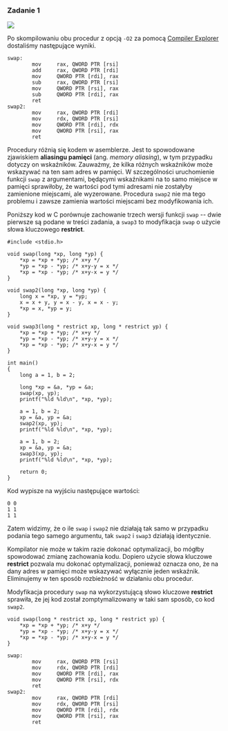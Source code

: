 ### Zadanie 1

![](https://i.imgur.com/6IuPJYu.png)

Po skompilowaniu obu procedur z opcją `-O2` za pomocą [Compiler Explorer](https://godbolt.org/) dostaliśmy następujące wyniki.

```asm=
swap:
        mov     rax, QWORD PTR [rsi]
        add     rax, QWORD PTR [rdi]
        mov     QWORD PTR [rdi], rax
        sub     rax, QWORD PTR [rsi]
        mov     QWORD PTR [rsi], rax
        sub     QWORD PTR [rdi], rax
        ret  
swap2:
        mov     rax, QWORD PTR [rdi]
        mov     rdx, QWORD PTR [rsi]
        mov     QWORD PTR [rdi], rdx
        mov     QWORD PTR [rsi], rax
        ret

```

Procedury różnią się kodem w asemblerze. Jest to spowodowane zjawiskiem **aliasingu pamięci** (ang. *memory aliasing*), w tym przypadku dotyczy on wskaźników. Zauważmy, że kilka różnych wskaźników może wskazywać na ten sam adres w pamięci. W szczególności uruchomienie funkcji `swap` z argumentami, będącymi wskaźnikami na to samo miejsce w pamięci sprawiłoby, że wartości pod tymi adresami nie zostałyby zamienione miejscami, ale wyzerowane. Procedura `swap2` nie ma tego problemu i zawsze zamienia wartości miejscami bez modyfikowania ich.

Poniższy kod w C porównuje zachowanie trzech wersji funkcji `swap` -- dwie pierwsze są podane w treści zadania, a `swap3` to modyfikacja `swap` o użycie słowa kluczowego **restrict**. 

```c=
#include <stdio.h>

void swap(long *xp, long *yp) {
    *xp = *xp + *yp; /* x+y */
    *yp = *xp - *yp; /* x+y-y = x */
    *xp = *xp - *yp; /* x+y-x = y */
}

void swap2(long *xp, long *yp) {
    long x = *xp, y = *yp;
    x = x + y, y = x - y, x = x - y;
    *xp = x, *yp = y;
}

void swap3(long * restrict xp, long * restrict yp) {
    *xp = *xp + *yp; /* x+y */
    *yp = *xp - *yp; /* x+y-y = x */
    *xp = *xp - *yp; /* x+y-x = y */
}

int main()
{
    long a = 1, b = 2;

    long *xp = &a, *yp = &a;
    swap(xp, yp);
    printf("%ld %ld\n", *xp, *yp);

    a = 1, b = 2;
    xp = &a, yp = &a;
    swap2(xp, yp);
    printf("%ld %ld\n", *xp, *yp);

    a = 1, b = 2;
    xp = &a, yp = &a;
    swap3(xp, yp);
    printf("%ld %ld\n", *xp, *yp);

    return 0;
}
```

Kod wypisze na wyjściu następujące wartości:

```
0 0
1 1
1 1
```

Zatem widzimy, że o ile `swap` i `swap2` nie działają tak samo w przypadku podania tego samego argumentu, tak `swap2` i `swap3` działają identycznie.

Kompilator nie może w takim razie dokonać optymalizacji, bo mógłby spowodować zmianę zachowania kodu. Dopiero użycie słowa kluczowe **restrict** pozwala mu dokonać optymalizacji, ponieważ oznacza ono, że na dany adres w pamięci może wskazywać wyłącznie jeden wskaźnik. Eliminujemy w ten sposób rozbieżność w działaniu obu procedur.

Modyfikacja procedury `swap` na wykorzystującą słowo kluczowe **restrict** sprawiła, że jej kod został zomptymalizowany w taki sam sposób, co kod `swap2`.

```c=
void swap(long * restrict xp, long * restrict yp) {
    *xp = *xp + *yp; /* x+y */
    *yp = *xp - *yp; /* x+y-y = x */
    *xp = *xp - *yp; /* x+y-x = y */
}
```

```asm=
swap:
        mov     rax, QWORD PTR [rsi]
        mov     rdx, QWORD PTR [rdi]
        mov     QWORD PTR [rdi], rax
        mov     QWORD PTR [rsi], rdx
        ret      
swap2:
        mov     rax, QWORD PTR [rdi]
        mov     rdx, QWORD PTR [rsi]
        mov     QWORD PTR [rdi], rdx
        mov     QWORD PTR [rsi], rax
        ret
```
